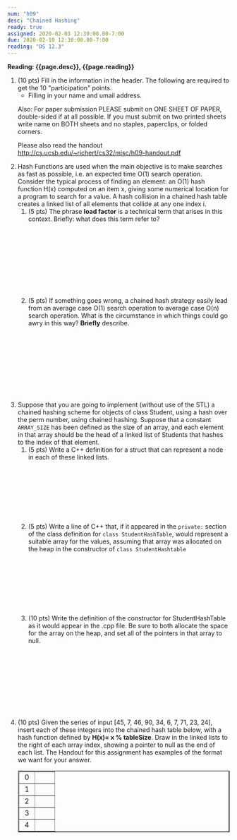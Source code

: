 ```yaml
---
num: "h09"
desc: "Chained Hashing"
ready: true
assigned: 2020-02-03 12:30:00.00-7:00
due: 2020-02-10 12:30:00.00-7:00
reading: "DS 12.3"
---
```


<b>Reading: {{page.desc}}, {{page.reading}}</b>

<ol start="1">

<li>(10 pts) Fill in the information in the header. The following are required to get the 10 "participation" points.
    <ul>
    <li>Filling in your name and umail address.<br /></li>
    </ul>
    <p>Also: For paper submission PLEASE submit on ONE SHEET OF PAPER, double-sided if at all possible. If you must submit on two printed sheets write name on BOTH sheets and no staples, paperclips, or folded corners.<br />
    </p>
 </li>

 Please also read the handout <a href="http://cs.ucsb.edu/~richert/cs32/misc/h09-handout.pdf" title="h09 Handout">http://cs.ucsb.edu/~richert/cs32/misc/h09-handout.pdf</a>
<p></p>
 <li>Hash Functions are used when the main objective is to make searches as fast as possible, i.e. an expected time O(1) search operation. Consider the typical process of finding an element: an O(1) hash function H(x) computed on an item x, giving some numerical location for a program to search for a value. A hash collision in a chained hash table creates a linked list of all elements that collide at any one index i.
 	<ol>
 		<li style='margin-bottom:12em;'>(5 pts) The phrase <b>load factor</b> is a technical term that arises in this context. Briefly: what does this term refer to?</li>
 		<li style='margin-bottom:12em;'>(5 pts) If something goes wrong, a chained hash strategy easily lead from an average case O(1) search operation to average case O(n) search operation. What is the circumstance in which things could go awry in this way? <b>Briefly</b> describe.</li>
  </ol>

 <div class="pagebreak"></div>

 <li>Suppose that you are going to implement (without use of the STL) a chained hashing scheme for objects of class Student, using a hash over the perm number, using chained hashing. Suppose that a constant <code>ARRAY_SIZE</code> has been defined as the size of an array, and each element in that array should be the head of a linked list of Students that hashes to the index of that element.
 	<ol>
 		<li style='margin-bottom:10em;'>(5 pts) Write a C++ definition for a struct that can represent a node in each of these linked lists.</li>
 		<li style='margin-bottom:10em;'>(5 pts) Write a line of C++ that, if it appeared in the <code>private:</code> section of the class definition for <code>class StudentHashTable</code>, would represent a suitable array for the values, assuming that array was allocated on the heap in the constructor of <code>class StudentHashtable</code></li>
 		<li style='margin-bottom:12em;'>(10 pts) Write the definition of the constructor for StudentHashTable as it would appear in the .cpp file. Be sure to both allocate the space for the array on the heap, and set all of the pointers in that array to null.</li>
 	</ol>
 </li>

<li style='margin-bottom:10em;'>(10 pts) Given the series of input [45, 7, 46, 90, 34, 6, 7, 71, 23, 24], insert each of these integers into the chained hash table below, with a hash function defined by
<b>H(x)=&#160;x&#160;% tableSize</b>. Draw in the linked lists to the right of each array index, showing a pointer to null as the end of each list. The Handout for this assignment has examples of the format we want for your answer.

<p></p>

<table border="2">
  <tr><td>&#160;0&#160;</td><td style="padding-left:2em;">&#160;</td></tr>
  <tr><td>&#160;1&#160;</td><td style="padding-left:2em;">&#160;</td></tr>
  <tr><td>&#160;2&#160;</td><td style="padding-left:2em;">&#160;</td></tr>
  <tr><td>&#160;3&#160;</td><td style="padding-left:2em;">&#160;</td></tr>
  <tr><td>&#160;4&#160;</td><td style="padding-left:2em;">&#160;</td></tr>
</table> <div style="margin-top:6em;">&#160;</div>
</li>

